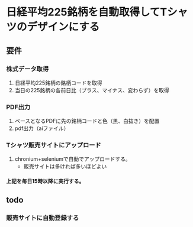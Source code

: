 # 日経平均225銘柄を自動取得してTシャツのデザインにする

## 要件

### 株式データ取得

1. 日経平均225銘柄の銘柄コードを取得
2. 当日の225銘柄の各前日比（プラス、マイナス、変わらず）を取得

### PDF出力

1. ベースとなるPDFに先の銘柄コードと色（黒、白抜き）を配置
2. pdf出力（aiファイル）

### Tシャツ販売サイトにアップロード

1. chronium+seleniumで自動でアップロードする。
   - 販売サイトは多ければ多いほどよい

#### 上記を毎日15時以降に実行する。

## todo
### 販売サイトに自動登録する
